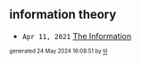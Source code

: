 ## information theory


* <code>Apr 11, 2021</code> [The Information](2021-04-11T18-17-33-the-information.md)

<sup><sub>generated 24 May 2024 16:08:51 by <a href='https://github.com/senorprogrammer/til'>til</a></sub></sup>
